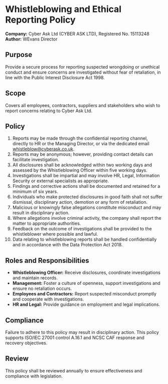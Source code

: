 # Whistleblowing and Ethical Reporting Policy

**Company:** Cyber Ask Ltd (CYBER ASK LTD), Registered No. 15113248
**Author:** WEvans Director

## Purpose
Provide a secure process for reporting suspected wrongdoing or unethical conduct and ensure concerns are investigated without fear of retaliation, in line with the Public Interest Disclosure Act 1998.

## Scope
Covers all employees, contractors, suppliers and stakeholders who wish to report concerns relating to Cyber Ask Ltd.

## Policy
1. Reports may be made through the confidential reporting channel, directly to HR or the Managing Director, or via the dedicated email whistleblow@cyberask.co.uk.
2. Reports may be anonymous; however, providing contact details can facilitate investigation.
3. All disclosures shall be acknowledged within two working days and assessed by the Whistleblowing Officer within five working days.
4. Investigations shall be impartial and may involve HR, Legal, Information Security or external specialists as appropriate.
5. Findings and corrective actions shall be documented and retained for a minimum of six years.
6. Individuals who make protected disclosures in good faith shall not suffer dismissal, disciplinary action, demotion or any form of retaliation.
7. Malicious or knowingly false allegations constitute misconduct and may result in disciplinary action.
8. Where allegations involve criminal activity, the company shall report the matter to appropriate authorities.
9. Feedback on the outcome of investigations shall be provided to the whistleblower where possible and lawful.
10. Data relating to whistleblowing reports shall be handled confidentially and in accordance with the Data Protection Act 2018.

## Roles and Responsibilities
- **Whistleblowing Officer:** Receive disclosures, coordinate investigations and maintain records.
- **Management:** Foster a culture of openness, support investigations and ensure no retaliation occurs.
- **Employees and Contractors:** Report suspected misconduct promptly and cooperate with investigations.
- **HR and Legal:** Provide guidance on employment and legal implications.

## Compliance
Failure to adhere to this policy may result in disciplinary action. This policy supports ISO/IEC 27001 control A.16.1 and NCSC CAF response and recovery objectives.

## Review
This policy shall be reviewed annually to ensure effectiveness and compliance with legislation.
